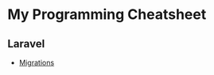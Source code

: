 # My Programming Cheatsheet
## Laravel
-  [Migrations](https://github.com/iamwebsurgeon/cheat-sheet/blob/main/laravel.md#migrations)
